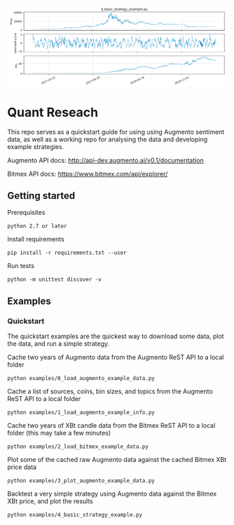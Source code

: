 <p align="center">
  <img src="documentation/simple_strategy_backtest_example.png" title="simple_strategy_backtest_example.png">
</p>

# Quant Reseach

This repo serves as a quickstart guide for using using Augmento sentiment data, as well as a working repo for analysing the data and developing example strategies.

Augmento API docs: http://api-dev.augmento.ai/v0.1/documentation

Bitmex API docs: https://www.bitmex.com/api/explorer/

## Getting started

Prerequisites

	python 2.7 or later

Install requirements

	pip install -r requirements.txt --user

Run tests

	python -m unittest discover -v

## Examples

### Quickstart

The quickstart examples are the quickest way to download some data, plot the data, and run a simple strategy.

Cache two years of Augmento data from the Augmento ReST API to a local folder

	python examples/0_load_augmento_example_data.py

Cache a list of sources, coins, bin sizes, and topics from the Augmento ReST API to a local folder

	python examples/1_load_augmento_example_info.py

Cache two years of XBt candle data from the Bitmex ReST API to a local folder (this may take a few minutes)

	python examples/2_load_bitmex_example_data.py

Plot some of the cached raw Augmento data against the cached Bitmex XBt price data

	python examples/3_plot_augmento_example_data.py

Backtest a very simple strategy using Augmento data against the Bitmex XBt price, and plot the results

	python examples/4_basic_strategy_example.py

